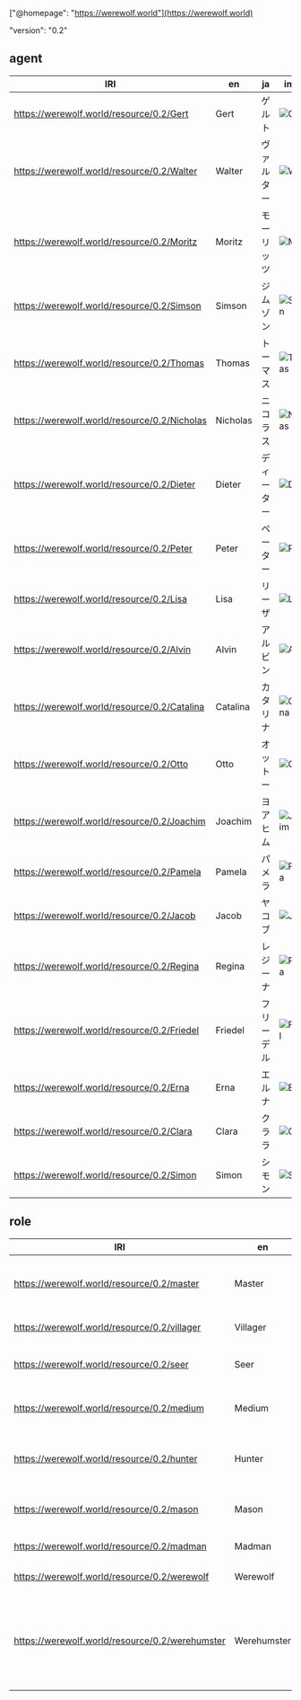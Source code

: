 ["@homepage": "https://werewolf.world"](https://werewolf.world)

"version": "0.2"

## agent

|IRI|en|ja|image|
---|---|---|---
|https://werewolf.world/resource/0.2/Gert|Gert|ゲルト|![Gert](https://werewolf.world/image/0.2/Gert.jpg)|
|https://werewolf.world/resource/0.2/Walter|Walter|ヴァルター|![Walter](https://werewolf.world/image/0.2/Walter.jpg)|
|https://werewolf.world/resource/0.2/Moritz|Moritz|モーリッツ|![Moritz](https://werewolf.world/image/0.2/Moritz.jpg)|
|https://werewolf.world/resource/0.2/Simson|Simson|ジムゾン|![Simson](https://werewolf.world/image/0.2/Simson.jpg)|
|https://werewolf.world/resource/0.2/Thomas|Thomas|トーマス|![Thomas](https://werewolf.world/image/0.2/Thomas.jpg)|
|https://werewolf.world/resource/0.2/Nicholas|Nicholas|ニコラス|![Nicholas](https://werewolf.world/image/0.2/Nicholas.jpg)|
|https://werewolf.world/resource/0.2/Dieter|Dieter|ディーター|![Dieter](https://werewolf.world/image/0.2/Dieter.jpg)|
|https://werewolf.world/resource/0.2/Peter|Peter|ペーター|![Peter](https://werewolf.world/image/0.2/Peter.jpg)|
|https://werewolf.world/resource/0.2/Lisa|Lisa|リーザ|![Lisa](https://werewolf.world/image/0.2/Lisa.jpg)|
|https://werewolf.world/resource/0.2/Alvin|Alvin|アルビン|![Alvin](https://werewolf.world/image/0.2/Alvin.jpg)|
|https://werewolf.world/resource/0.2/Catalina|Catalina|カタリナ|![Catalina](https://werewolf.world/image/0.2/Catalina.jpg)|
|https://werewolf.world/resource/0.2/Otto|Otto|オットー|![Otto](https://werewolf.world/image/0.2/Otto.jpg)|
|https://werewolf.world/resource/0.2/Joachim|Joachim|ヨアヒム|![Joachim](https://werewolf.world/image/0.2/Joachim.jpg)|
|https://werewolf.world/resource/0.2/Pamela|Pamela|パメラ|![Pamela](https://werewolf.world/image/0.2/Pamela.jpg)|
|https://werewolf.world/resource/0.2/Jacob|Jacob|ヤコブ|![Jacob](https://werewolf.world/image/0.2/Jacob.jpg)|
|https://werewolf.world/resource/0.2/Regina|Regina|レジーナ|![Regina](https://werewolf.world/image/0.2/Regina.jpg)|
|https://werewolf.world/resource/0.2/Friedel|Friedel|フリーデル|![Friedel](https://werewolf.world/image/0.2/Friedel.jpg)|
|https://werewolf.world/resource/0.2/Erna|Erna|エルナ|![Erna](https://werewolf.world/image/0.2/Erna.jpg)|
|https://werewolf.world/resource/0.2/Clara|Clara|クララ|![Clara](https://werewolf.world/image/0.2/Clara.jpg)|
|https://werewolf.world/resource/0.2/Simon|Simon|シモン|![Simon](https://werewolf.world/image/0.2/Simon.jpg)|


## role

|IRI|en|ja|image|
---|---|---|---
|https://werewolf.world/resource/0.2/master|Master|マスター|![master](https://werewolf.world/image/0.2/master.jpg)|
|https://werewolf.world/resource/0.2/villager|Villager|村人|![villager](https://werewolf.world/image/0.2/villager.jpg)|
|https://werewolf.world/resource/0.2/seer|Seer|占い師|![seer](https://werewolf.world/image/0.2/seer.jpg)|
|https://werewolf.world/resource/0.2/medium|Medium|霊媒師|![medium](https://werewolf.world/image/0.2/medium.jpg)|
|https://werewolf.world/resource/0.2/hunter|Hunter|ハンター|![hunter](https://werewolf.world/image/0.2/hunter.jpg)|
|https://werewolf.world/resource/0.2/mason|Mason|共有者|![mason](https://werewolf.world/image/0.2/mason.jpg)|
|https://werewolf.world/resource/0.2/madman|Madman|狂人|![madman](https://werewolf.world/image/0.2/madman.jpg)|
|https://werewolf.world/resource/0.2/werewolf|Werewolf|人狼|![werewolf](https://werewolf.world/image/0.2/werewolf.jpg)|
|https://werewolf.world/resource/0.2/werehumster|Werehumster|ハムスター人間|![werehumster](https://werewolf.world/image/0.2/werehumster.jpg)|
